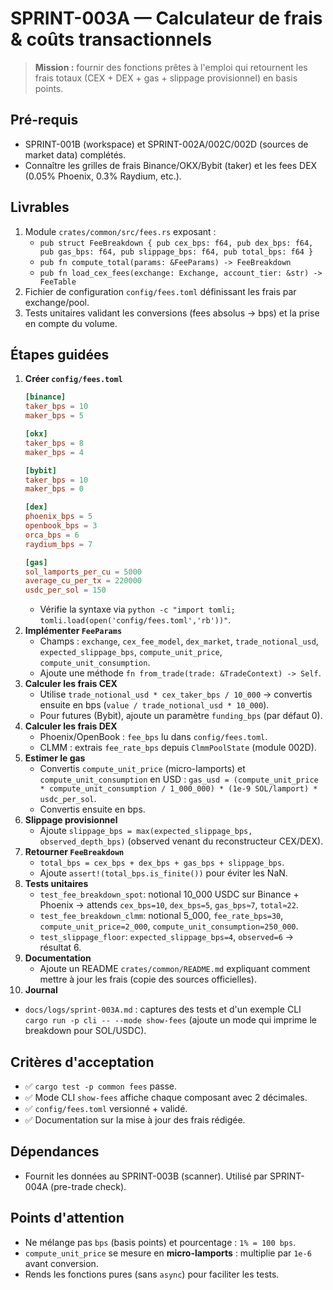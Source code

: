 # SPRINT-003A — Calculateur de frais & coûts transactionnels

> **Mission :** fournir des fonctions prêtes à l'emploi qui retournent les frais totaux (CEX + DEX + gas + slippage provisionnel) en basis points.

## Pré-requis
- SPRINT-001B (workspace) et SPRINT-002A/002C/002D (sources de market data) complétés.
- Connaître les grilles de frais Binance/OKX/Bybit (taker) et les fees DEX (0.05% Phoenix, 0.3% Raydium, etc.).

## Livrables
1. Module `crates/common/src/fees.rs` exposant :
   - `pub struct FeeBreakdown { pub cex_bps: f64, pub dex_bps: f64, pub gas_bps: f64, pub slippage_bps: f64, pub total_bps: f64 }`
   - `pub fn compute_total(params: &FeeParams) -> FeeBreakdown`
   - `pub fn load_cex_fees(exchange: Exchange, account_tier: &str) -> FeeTable`
2. Fichier de configuration `config/fees.toml` définissant les frais par exchange/pool.
3. Tests unitaires validant les conversions (fees absolus → bps) et la prise en compte du volume.

## Étapes guidées
1. **Créer `config/fees.toml`**
   ```toml
   [binance]
   taker_bps = 10
   maker_bps = 5

   [okx]
   taker_bps = 8
   maker_bps = 4

   [bybit]
   taker_bps = 10
   maker_bps = 0

   [dex]
   phoenix_bps = 5
   openbook_bps = 3
   orca_bps = 6
   raydium_bps = 7

   [gas]
   sol_lamports_per_cu = 5000
   average_cu_per_tx = 220000
   usdc_per_sol = 150
   ```
   - Vérifie la syntaxe via `python -c "import tomli; tomli.load(open('config/fees.toml','rb'))"`.
2. **Implémenter `FeeParams`**
   - Champs : `exchange`, `cex_fee_model`, `dex_market`, `trade_notional_usd`, `expected_slippage_bps`, `compute_unit_price`, `compute_unit_consumption`.
   - Ajoute une méthode `fn from_trade(trade: &TradeContext) -> Self`.
3. **Calculer les frais CEX**
   - Utilise `trade_notional_usd * cex_taker_bps / 10_000` → convertis ensuite en bps (`value / trade_notional_usd * 10_000`).
   - Pour futures (Bybit), ajoute un paramètre `funding_bps` (par défaut 0).
4. **Calculer les frais DEX**
   - Phoenix/OpenBook : `fee_bps` lu dans `config/fees.toml`.
   - CLMM : extrais `fee_rate_bps` depuis `ClmmPoolState` (module 002D).
5. **Estimer le gas**
   - Convertis `compute_unit_price` (micro-lamports) et `compute_unit_consumption` en USD :
     `gas_usd = (compute_unit_price * compute_unit_consumption / 1_000_000) * (1e-9 SOL/lamport) * usdc_per_sol`.
   - Convertis ensuite en bps.
6. **Slippage provisionnel**
   - Ajoute `slippage_bps = max(expected_slippage_bps, observed_depth_bps)` (observed venant du reconstructeur CEX/DEX).
7. **Retourner `FeeBreakdown`**
   - `total_bps = cex_bps + dex_bps + gas_bps + slippage_bps`.
   - Ajoute `assert!(total_bps.is_finite())` pour éviter les NaN.
8. **Tests unitaires**
   - `test_fee_breakdown_spot`: notional 10_000 USDC sur Binance + Phoenix → attends `cex_bps=10`, `dex_bps=5`, `gas_bps≈7`, `total≈22`.
   - `test_fee_breakdown_clmm`: notional 5_000, `fee_rate_bps=30`, `compute_unit_price=2_000`, `compute_unit_consumption=250_000`.
   - `test_slippage_floor`: `expected_slippage_bps=4`, `observed=6` → résultat 6.
9. **Documentation**
   - Ajoute un README `crates/common/README.md` expliquant comment mettre à jour les frais (copie des sources officielles).
10. **Journal**
   - `docs/logs/sprint-003A.md` : captures des tests et d'un exemple CLI `cargo run -p cli -- --mode show-fees` (ajoute un mode qui imprime le breakdown pour SOL/USDC).

## Critères d'acceptation
- ✅ `cargo test -p common fees` passe.
- ✅ Mode CLI `show-fees` affiche chaque composant avec 2 décimales.
- ✅ `config/fees.toml` versionné + validé.
- ✅ Documentation sur la mise à jour des frais rédigée.

## Dépendances
- Fournit les données au SPRINT-003B (scanner). Utilisé par SPRINT-004A (pre-trade check).

## Points d'attention
- Ne mélange pas `bps` (basis points) et pourcentage : `1% = 100 bps`.
- `compute_unit_price` se mesure en **micro-lamports** : multiplie par `1e-6` avant conversion.
- Rends les fonctions pures (sans `async`) pour faciliter les tests.
